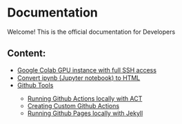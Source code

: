 # Documentation
Welcome! This is the official documentation for Developers

<html>

<head>
    <link rel="stylesheet" href="assets/styles/site.css" type="text/css" />
    <META http-equiv="Content-Type" content="text/html; charset=UTF-8">
</head>

<body class="theme-default aui-theme-default">
    <div id="page">
        <div id="main" class="aui-page-panel">
            <div id="content">
                <div class="pageSection">
                    <div class="pageSectionHeader">
                        <h2 class="pageSectionTitle">Content:</h2>
                    </div>
                    <ul>
                        <li>
                            <a href="https://danieltobon43.github.io/documentation/google-colab-gpu-instance/Transform%20Google%20Colab%20to%20a%20GPU%20instance%20with%20full%20SSH%20access.html">Google Colab GPU instance with full SSH access</a>
                            <img src="google-colab-gpu-instance/Transform Google Colab to a GPU instance with full SSH access __ Imad El Hanafi — Portfolio & Blog_files/atom.svg" height="16" width="16" border="0" align="absmiddle" />
                        </li>
                        <li>
                            <a href="https://danieltobon43.github.io/documentation/convert-ipynb-to-html/index.html">Convert ipynb (Jupyter notebook) to HTML</a>                            
                        </li>                       
                        <li>
                            <a href="https://danieltobon43.github.io/documentation/github-tools/index.html">Github Tools</a>                            
                        </li>
                        <ul>
                            <li>
                                <a href="https://danieltobon43.github.io/documentation/run-github-actions-locally/index.html">Running Github Actions locally with ACT</a>                            
                            </li>
                            <li>
                                <a href="https://danieltobon43.github.io/documentation/custom-github-actions/index.html">Creating Custom Github Actions</a>                            
                            </li> 
                            <li>
                                <a href="https://danieltobon43.github.io/documentation/run-github-pages-locally/index.html">Running Github Pages locally with Jekyll</a>                            
                            </li>                      
                        </ul>
                    </ul>
                </div>
            </div>
        </div>
    </div>
</body>

</html>